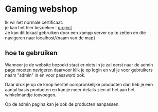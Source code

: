 # Gaming webshop

Ik wil het normale certificaat.<br>
je kan het hier bezoeken : [project](https://fatedcircle.github.io/front-end-eind-project/)<br>
Je kan dit lokaal gebruiken door een xampp server op te zetten en dte navigeren naar localhost/{naam van de map}

## hoe te gebruiken

Wanneer je de website bezoekt staat er niets in je zal eerst naar de admin page moeten navigeren daarvoor klik je op login en vul je voor gebruikers naam "admin" in en voor password ook.

Daar druk je op de knop herstel oorspronkelijke producten dan heb je een aantal basis producten en kan je meer details zien of het aan het winkelmandje toevoegen.

Op de admin pagina kan je ook de producten aanpassen.
